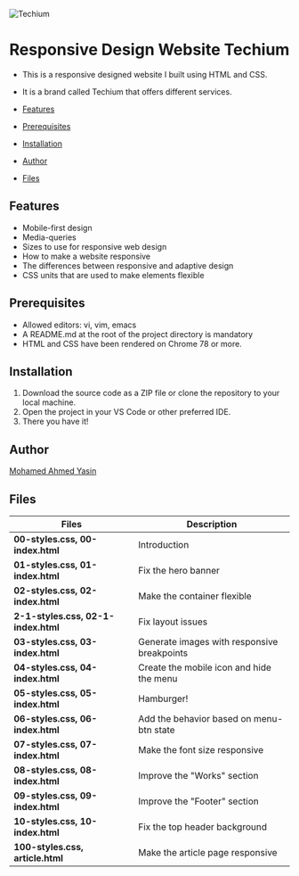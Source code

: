![Techium](https://github.com/MohamedAYasin/alu-web_front_end/assets/116743995/375f288d-61a1-4887-851f-5331a6d4aca3)

# Responsive Design Website Techium

- This is a responsive designed website I built using HTML and CSS.
- It is a brand called Techium that offers different services.

- [Features](#features)
- [Prerequisites](#prerequisites)
- [Installation](#installation)
- [Author](#Author)
- [Files](#Files)

## Features

- Mobile-first design
- Media-queries
- Sizes to use for responsive web design
- How to make a website responsive
- The differences between responsive and adaptive design
- CSS units that are used to make elements flexible

## Prerequisites

- Allowed editors: vi, vim, emacs
- A README.md at the root of the project directory is mandatory
- HTML and CSS have been rendered on Chrome 78 or more.

## Installation

1. Download the source code as a ZIP file or clone the repository to your local machine.
2. Open the project in your VS Code or other preferred IDE.
3. There you have it!

## Author

[Mohamed Ahmed Yasin](https://github.com/mohamedayasin)


## Files

| Files                               | Description                                 |
| ----------------------------------- | ------------------------------------------- |
| **00-styles.css, 00-index.html**    | Introduction                                      |
| **01-styles.css, 01-index.html**    | Fix the hero banner                         |
| **02-styles.css, 02-index.html**    | Make the container flexible                 |
| **2-1-styles.css, 02-1-index.html** | Fix layout issues                           |
| **03-styles.css, 03-index.html**    | Generate images with responsive breakpoints |
| **04-styles.css, 04-index.html**    | Create the mobile icon and hide the menu    |
| **05-styles.css, 05-index.html**    | Hamburger!                                  |
| **06-styles.css, 06-index.html**    | Add the behavior based on menu-btn state    |
| **07-styles.css, 07-index.html**    | Make the font size responsive               |
| **08-styles.css, 08-index.html**    | Improve the "Works" section                 |
| **09-styles.css, 09-index.html**    | Improve the "Footer" section                |
| **10-styles.css, 10-index.html**    | Fix the top header background               |
| **100-styles.css, article.html**    | Make the article page responsive            |
